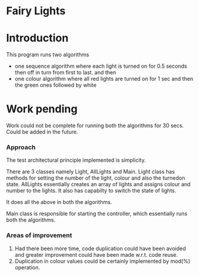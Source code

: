 Fairy Lights
=========================

# Introduction
This program runs two algorithms
- one sequence algorithm  where each light is turned on for 0.5 seconds then off in turn from first to last.
and then
- one colour algorithm where all red lights are turned on for 1 sec
and then the green ones followed by white

# Work pending
Work could not be complete for running both the algorithms for 30 secs. Could be added in the future.


### Approach
The test architectural principle implemented is simplicity.

There are 3 classes namely Light, AllLights and Main.
Light class has methods for setting the number of the light, colour and also the turnedon state.
AllLights essentially creates an array of lights and assigns colour and number to the lights.
It also has capabilty to switch the state of lights.

It does all the above in both the algorithms.

Main class is responsible for starting the controller, which essentially runs both the algorithms.

### Areas of improvement

1. Had there been more time, code duplication could have been avoided and greater improvement could have been made w.r.t. code reuse.
2. Duplication in colour values could be certainly implemented by mod(%) operation.




